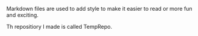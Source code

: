 Markdown files are used to add style to make it easier to read or more fun and exciting.

Th repositiory I made is called TempRepo.
